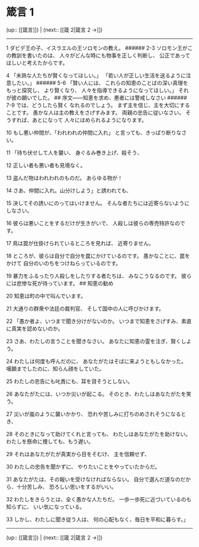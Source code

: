 # 箴言 1

(up:: [[箴言]]) | (next:: [[箴 2|箴言 2 →]])

***


1 ダビデ王の子、イスラエルの王ソロモンの教え。 ###### 2-3 ソロモン王がこの教訓を書いたのは、 人々がどんな時にも物事を正しく判断し、 公正であってほしいと考えたからです。 

4 「未熟な人たちが賢くなってほしい。」 「若い人が正しい生活を送るように注意したい。」 ###### 5-6 「賢い人には、 これらの知恵のことばの深い真理をもっと探究し、 より賢くなり、 人々を指導できるようになってほしい。」 それが彼の願いでした。 ## 序文――知恵を求め、悪者には警戒しなさい ###### 7-9 では、どうしたら賢く なれるのでしょう。 まず主を信じ、主を大切にすることです。 愚かな人は主の教えをさげすみます。 両親の忠告に従いなさい。 そうすれば、あとになって 人々にほめられるようになります。 

10 もし悪い仲間が、「われわれの仲間に入れ」 と言っても、きっぱり断りなさい。 

11 「待ち伏せして人を襲い、 身ぐるみ巻き上げ、殺そう、 

12 正しい者も悪い者も見境なく。 

13 盗んだ物はわれわれのものだ。 あらゆる物が！ 

14 さあ、仲間に入れ。山分けしよう」と誘われても、 

15 決してその誘いにのってはいけません。 そんな者たちには近寄らないようにしなさい。 

16 彼らは悪いことをするだけが生きがいで、 人殺しは彼らの専売特許なのです。 

17 鳥は罠が仕掛けられているところを見れば、 近寄りません。 

18 ところが、彼らは自分で自分を罠にかけているのです。 愚かなことに、罠をかけて 自分のいのちをつけねらっているのです。 

19 暴力をふるったり人殺しをしたりする者たちは、 みなこうなるのです。 彼らには悲惨な死が待っています。 ## 知恵の勧め 

20 知恵は町の中で叫んでいます。 

21 大通りの群衆や法廷の裁判官、 そして国中の人に呼びかけます。 

22 「愚か者よ、いつまで聞き分けがないのか。 いつまで知恵をさげすみ、素直に真実を認めないのか。 

23 さあ、わたしの言うことを聞きなさい。 あなたに知恵の霊を注ぎ、賢くしよう。 

24 わたしは何度も呼んだのに、 あなたがたはそばに来ようともしなかった。 嘆願までしたのに、知らん顔をしていた。 

25 わたしの忠告にも叱責にも、耳を貸そうとしない。 

26 あなたがたには、いつか災いが起こる。 そのとき、わたしはあなたがたを笑う。 

27 災いが嵐のように襲いかかり、 恐れや苦しみに打ちのめされそうになるとき、 

28 そのときになって助けてくれと言っても、 わたしはあなたがたを助けない。 わたしを懸命に捜しても、もう遅い。 

29 それはあなたがたが真実から目をそむけ、 主を信頼せず、 

30 わたしの忠告を聞かずに、 やりたいことをやっていたからだ。 

31 あなたがたは、その報いを受けなければならない。 自分で選んだ道なのだから、十分苦しみ、 恐ろしい思いをするがいい。 

32 わたしをきらうとは、全く愚かな人たちだ。 一歩一歩死に近づいているのも知らずに、 いい気になっている。 

33 しかし、わたしに聞き従う人は、 何の心配もなく、毎日を平和に暮らす。」

***

(up:: [[箴言]]) | (next:: [[箴 2|箴言 2 →]])
